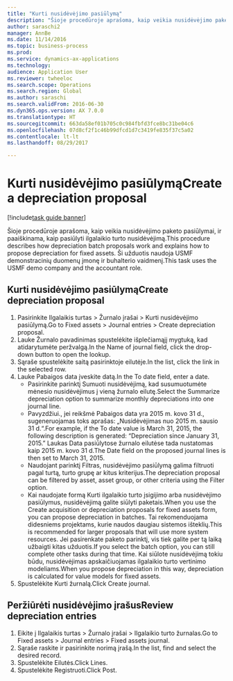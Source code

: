```yaml
--- 
title: "Kurti nusidėvėjimo pasiūlymą"
description: "Šioje procedūroje aprašoma, kaip veikia nusidėvėjimo paketo pasiūlymai, ir paaiškinama, kaip pasiūlyti ilgalaikio turto nusidėvėjimą."
author: saraschi2
manager: AnnBe
ms.date: 11/14/2016
ms.topic: business-process
ms.prod: 
ms.service: dynamics-ax-applications
ms.technology: 
audience: Application User
ms.reviewer: twheeloc
ms.search.scope: Operations
ms.search.region: Global
ms.author: saraschi
ms.search.validFrom: 2016-06-30
ms.dyn365.ops.version: AX 7.0.0
ms.translationtype: HT
ms.sourcegitcommit: 663da58ef01b705c0c984fbfd3fce8bc31be04c6
ms.openlocfilehash: 07d8cf2f1c46b99dfcd1d7c3419fe835f37c5a02
ms.contentlocale: lt-lt
ms.lasthandoff: 08/29/2017

---
```

# <a name="create-a-depreciation-proposal"></a><span data-ttu-id="9bf16-103">Kurti nusidėvėjimo pasiūlymą</span><span class="sxs-lookup"><span data-stu-id="9bf16-103">Create a depreciation proposal</span></span>

[!include[task guide banner](../../includes/task-guide-banner.md)]

<span data-ttu-id="9bf16-104">Šioje procedūroje aprašoma, kaip veikia nusidėvėjimo paketo pasiūlymai, ir paaiškinama, kaip pasiūlyti ilgalaikio turto nusidėvėjimą.</span><span class="sxs-lookup"><span data-stu-id="9bf16-104">This procedure describes how depreciation batch proposals work and explains how to propose depreciation for fixed assets.</span></span> <span data-ttu-id="9bf16-105">Ši užduotis naudoja USMF demonstracinių duomenų įmonę ir buhalterio vaidmenį.</span><span class="sxs-lookup"><span data-stu-id="9bf16-105">This task uses the USMF demo company and the accountant role.</span></span>


## <a name="create-depreciation-proposal"></a><span data-ttu-id="9bf16-106">Kurti nusidėvėjimo pasiūlymą</span><span class="sxs-lookup"><span data-stu-id="9bf16-106">Create depreciation proposal</span></span>
1. <span data-ttu-id="9bf16-107">Pasirinkite Ilgalaikis turtas > Žurnalo įrašai > Kurti nusidėvėjimo pasiūlymą.</span><span class="sxs-lookup"><span data-stu-id="9bf16-107">Go to Fixed assets > Journal entries > Create depreciation proposal.</span></span>
2. <span data-ttu-id="9bf16-108">Lauke Žurnalo pavadinimas spustelėkite išplečiamąjį mygtuką, kad atidarytumėte peržvalgą.</span><span class="sxs-lookup"><span data-stu-id="9bf16-108">In the Name of journal field, click the drop-down button to open the lookup.</span></span>
3. <span data-ttu-id="9bf16-109">Sąraše spustelėkite saitą pasirinktoje eilutėje.</span><span class="sxs-lookup"><span data-stu-id="9bf16-109">In the list, click the link in the selected row.</span></span>
4. <span data-ttu-id="9bf16-110">Lauke Pabaigos data įveskite datą.</span><span class="sxs-lookup"><span data-stu-id="9bf16-110">In the To date field, enter a date.</span></span>
    * <span data-ttu-id="9bf16-111">Pasirinkite parinktį Sumuoti nusidėvėjimą, kad susumuotumėte mėnesio nusidėvėjimus į vieną žurnalo eilutę.</span><span class="sxs-lookup"><span data-stu-id="9bf16-111">Select the Summarize depreciation option to summarize monthly depreciations into one journal line.</span></span>  
    * <span data-ttu-id="9bf16-112">Pavyzdžiui., jei reikšmė Pabaigos data yra 2015 m. kovo 31 d., sugeneruojamas toks aprašas: „Nusidėvėjimas nuo 2015 m. sausio 31 d.“.</span><span class="sxs-lookup"><span data-stu-id="9bf16-112">For example, if the To date value is March 31, 2015, the following description is generated: “Depreciation since January 31, 2015.”</span></span> <span data-ttu-id="9bf16-113">Laukas Data pasiūlytose žurnalo eilutėse tada nustatomas kaip 2015 m. kovo 31 d.</span><span class="sxs-lookup"><span data-stu-id="9bf16-113">The Date field on the proposed journal lines is then set to March 31, 2015.</span></span>  
    * <span data-ttu-id="9bf16-114">Naudojant parinktį Filtras, nusidėvėjimo pasiūlymą galima filtruoti pagal turtą, turto grupę ar kitus kriterijus.</span><span class="sxs-lookup"><span data-stu-id="9bf16-114">The depreciation proposal can be filtered by asset, asset group, or other criteria using the Filter option.</span></span>  
    * <span data-ttu-id="9bf16-115">Kai naudojate formą Kurti ilgalaikio turto įsigijimo arba nusidėvėjimo pasiūlymus, nusidėvėjimą galite siūlyti paketais.</span><span class="sxs-lookup"><span data-stu-id="9bf16-115">When you use the Create acquisition or depreciation proposals for fixed assets form, you can propose depreciation in batches.</span></span> <span data-ttu-id="9bf16-116">Tai rekomenduojama didesniems projektams, kurie naudos daugiau sistemos išteklių.</span><span class="sxs-lookup"><span data-stu-id="9bf16-116">This is recommended for larger proposals that will use more system resources.</span></span> <span data-ttu-id="9bf16-117">Jei pasirenkate paketo parinktį, vis tiek galite per tą laiką užbaigti kitas užduotis.</span><span class="sxs-lookup"><span data-stu-id="9bf16-117">If you select the batch option, you can still complete other tasks during that time.</span></span> <span data-ttu-id="9bf16-118">Kai siūlote nusidėvėjimą tokiu būdu, nusidėvėjimas apskaičiuojamas ilgalaikio turto vertinimo modeliams.</span><span class="sxs-lookup"><span data-stu-id="9bf16-118">When you propose depreciation in this way, depreciation is calculated for value models for fixed assets.</span></span>  
5. <span data-ttu-id="9bf16-119">Spustelėkite Kurti žurnalą.</span><span class="sxs-lookup"><span data-stu-id="9bf16-119">Click Create journal.</span></span>

## <a name="review-depreciation-entries"></a><span data-ttu-id="9bf16-120">Peržiūrėti nusidėvėjimo įrašus</span><span class="sxs-lookup"><span data-stu-id="9bf16-120">Review depreciation entries</span></span>
1. <span data-ttu-id="9bf16-121">Eikite į Ilgalaikis turtas > Žurnalo įrašai > Ilgalaikio turto žurnalas.</span><span class="sxs-lookup"><span data-stu-id="9bf16-121">Go to Fixed assets > Journal entries > Fixed assets journal.</span></span>
2. <span data-ttu-id="9bf16-122">Sąraše raskite ir pasirinkite norimą įrašą.</span><span class="sxs-lookup"><span data-stu-id="9bf16-122">In the list, find and select the desired record.</span></span>
3. <span data-ttu-id="9bf16-123">Spustelėkite Eilutės.</span><span class="sxs-lookup"><span data-stu-id="9bf16-123">Click Lines.</span></span>
4. <span data-ttu-id="9bf16-124">Spustelėkite Registruoti.</span><span class="sxs-lookup"><span data-stu-id="9bf16-124">Click Post.</span></span>


